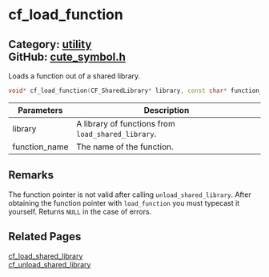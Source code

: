 [](../header.md ':include')

# cf_load_function

Category: [utility](https://github.com/RandyGaul/cute_framework/blob/master/docs/api_reference?id=utility)  
GitHub: [cute_symbol.h](https://github.com/RandyGaul/cute_framework/blob/master/include/cute_symbol.h)  
---

Loads a function out of a shared library.

```cpp
void* cf_load_function(CF_SharedLibrary* library, const char* function_name);
```

Parameters | Description
--- | ---
library | A library of functions from `load_shared_library`.
function_name | The name of the function.

## Remarks

The function pointer is not valid after calling `unload_shared_library`. After obtaining the function pointer with `load_function`
you must typecast it yourself. Returns `NULL` in the case of errors.

## Related Pages

[cf_load_shared_library](https://github.com/RandyGaul/cute_framework/blob/master/docs/utility/cf_load_shared_library.md)  
[cf_unload_shared_library](https://github.com/RandyGaul/cute_framework/blob/master/docs/utility/cf_unload_shared_library.md)  
